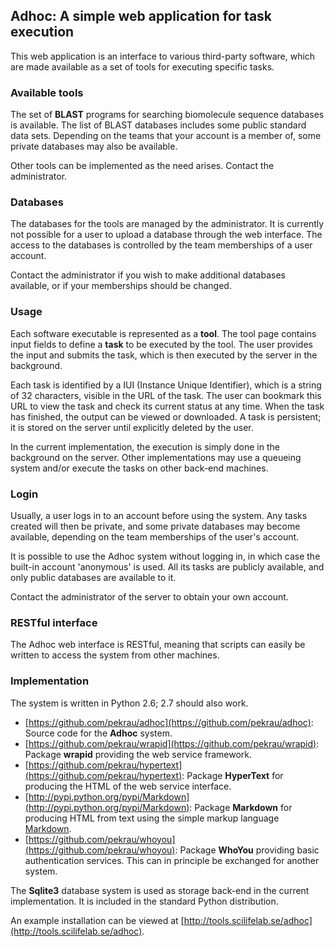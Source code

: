 ## Adhoc: A simple web application for task execution

This web application is an interface to various third-party software,
which are made available as a set of tools for executing specific tasks.

### Available tools

The set of **BLAST** programs for searching biomolecule
sequence databases is available. The list of BLAST databases
includes some public standard data sets. Depending on the teams
that your account is a member of, some private databases may
also be available.

Other tools can be implemented as the need arises. Contact the administrator.

### Databases

The databases for the tools are managed by the administrator.
It is currently not possible for a user to upload a database
through the web interface. The access to the databases is
controlled by the team memberships of a user account.

Contact the administrator if you wish to make additional databases
available, or if your memberships should be changed.

### Usage

Each software executable is represented as a **tool**. The tool page
contains input fields to define a **task** to be executed by the tool.
The user provides the input and submits the task, which is then
executed by the server in the background.

Each task is identified by a IUI (Instance Unique Identifier),
which is a string of 32 characters, visible in the URL of the task.
The user can bookmark this URL to view the task and check its current
status at any time. When the task has finished, the output can be
viewed or downloaded. A task is persistent; it is stored on the server
until explicitly deleted by the user.

In the current implementation, the execution is simply done in
the background on the server. Other implementations may use a
queueing system and/or execute the tasks on other back-end machines.

### Login

Usually, a user logs in to an account before using the system.
Any tasks created will then be private, and some private databases
may become available, depending on the team memberships of
the user's account.

It is possible to use the Adhoc system without logging in, in which case
the built-in account 'anonymous' is used. All its tasks are publicly
available, and only public databases are available to it.

Contact the administrator of the server to obtain your own account.

### RESTful interface

The Adhoc web interface is RESTful, meaning that scripts can easily
be written to access the system from other machines.

### Implementation

The system is written in Python 2.6; 2.7 should also work.

- [https://github.com/pekrau/adhoc](https://github.com/pekrau/adhoc):
  Source code for the **Adhoc** system.
- [https://github.com/pekrau/wrapid](https://github.com/pekrau/wrapid):
  Package **wrapid** providing the web service framework.
- [https://github.com/pekrau/hypertext](https://github.com/pekrau/hypertext):
  Package **HyperText** for producing the HTML of the web service interface.
- [http://pypi.python.org/pypi/Markdown](http://pypi.python.org/pypi/Markdown):
  Package **Markdown** for producing HTML from text using the simple markup
  language [Markdown](http://daringfireball.net/projects/markdown/).
- [https://github.com/pekrau/whoyou](https://github.com/pekrau/whoyou):
  Package **WhoYou** providing basic authentication services.
  This can in principle be exchanged for another system.

The **Sqlite3** database system is used as storage back-end in the current
implementation. It is included in the standard Python distribution.

An example installation can be viewed at
[http://tools.scilifelab.se/adhoc](http://tools.scilifelab.se/adhoc).
